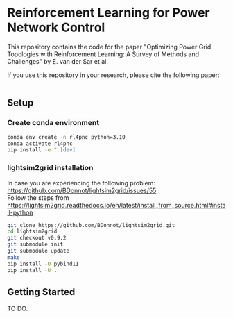 # Reinforcement Learning for Power Network Control

This repository contains the code for the paper "Optimizing Power Grid Topologies with Reinforcement Learning: A Survey 
of Methods and Challenges" by E. van der Sar et al. 

If you use this repository in your research, please cite the following paper:

```bibtex TOOD
```


## Setup
### Create conda environment
```sh
conda env create -n rl4pnc python=3.10  
conda activate rl4pnc
pip install -e ".[dev] 
```

### lightsim2grid installation
In case you are experiencing the following problem:\
https://github.com/BDonnot/lightsim2grid/issues/55 \
Follow the steps from https://lightsim2grid.readthedocs.io/en/latest/install_from_source.html#install-python
```sh
git clone https://github.com/BDonnot/lightsim2grid.git
cd lightsim2grid
git checkout v0.9.2
git submodule init
git submodule update
make
pip install -U pybind11
pip install -U .
```

## Getting Started
TO DO.